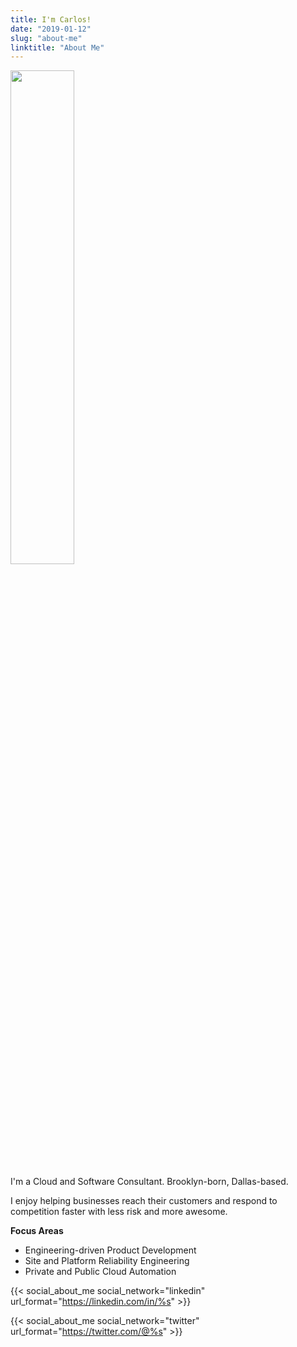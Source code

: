```yaml
---
title: I'm Carlos!
date: "2019-01-12"
slug: "about-me"
linktitle: "About Me"
---
```


<img src="/images/me_20200312.jpg" height=45% width=45%>

I'm a Cloud and Software Consultant. Brooklyn-born, Dallas-based.

I enjoy helping businesses reach their customers and respond to competition
faster with less risk and more awesome.

**Focus Areas**

- Engineering-driven Product Development
- Site and Platform Reliability Engineering
- Private and Public Cloud Automation

{{< social_about_me social_network="linkedin" url_format="https://linkedin.com/in/%s" >}}

{{< social_about_me social_network="twitter" url_format="https://twitter.com/@%s" >}}
